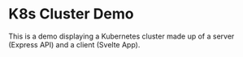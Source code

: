 # K8s Cluster Demo

This is a demo displaying a Kubernetes cluster made up of a server (Express API) and a client (Svelte App).

